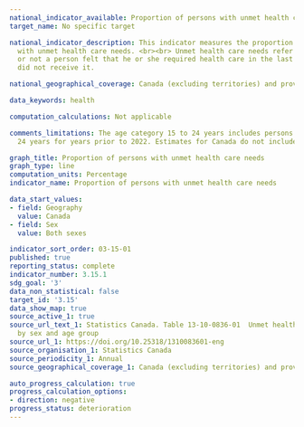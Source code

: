 ```yaml
---
national_indicator_available: Proportion of persons with unmet health care needs
target_name: No specific target

national_indicator_description: This indicator measures the proportion of persons
  with unmet health care needs. <br><br> Unmet health care needs refer to whether
  or not a person felt that he or she required health care in the last 12 months but
  did not receive it.

national_geographical_coverage: Canada (excluding territories) and provinces

data_keywords: health

computation_calculations: Not applicable

comments_limitations: The age category 15 to 24 years includes persons aged 16 to
  24 years for years prior to 2022. Estimates for Canada do not include the territories.

graph_title: Proportion of persons with unmet health care needs
graph_type: line
computation_units: Percentage
indicator_name: Proportion of persons with unmet health care needs

data_start_values:
- field: Geography
  value: Canada
- field: Sex
  value: Both sexes

indicator_sort_order: 03-15-01
published: true
reporting_status: complete
indicator_number: 3.15.1
sdg_goal: '3'
data_non_statistical: false
target_id: '3.15'
data_show_map: true
source_active_1: true
source_url_text_1: Statistics Canada. Table 13-10-0836-01  Unmet health care needs
  by sex and age group
source_url_1: https://doi.org/10.25318/1310083601-eng
source_organisation_1: Statistics Canada
source_periodicity_1: Annual
source_geographical_coverage_1: Canada (excluding territories) and provinces

auto_progress_calculation: true
progress_calculation_options:
- direction: negative
progress_status: deterioration
---
```

